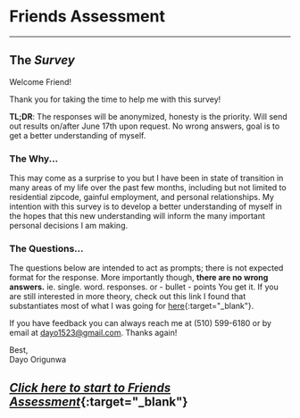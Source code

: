# Friends Assessment
---

## The *Survey*
Welcome Friend! 

Thank you for taking the time to help me with this survey!

**TL;DR**: The responses will be anonymized, honesty is the priority. Will send out results on/after June 17th upon request. No wrong answers, goal is to get a better understanding of myself. 
 
### The Why...
This may come as a surprise to you but I have been in state of transition in many areas of my life over the past few months, including but not limited to residential zipcode, gainful employment, and personal relationships. 
My intention with this survey is to develop a better understanding of myself in the hopes that this new understanding will inform the many important personal decisions I am making. 

### The Questions...
The questions below are intended to act as prompts; there is not expected format for the response. More importantly though, **there are no wrong answers.**
ie. single. word. responses. or 
     - bullet
     - points 
You get it. 
If you are still interested in more theory, check out this link I found that substantiates most of what I was going for [here](https://career.fsu.edu/students/plan-your-career/career-decision-making){:target="\_blank"}. 

If you have feedback you can always reach me at (510) 599-6180 or by email at dayo1523@gmail.com. 
Thanks again!

Best,    
Dayo Origunwa 

## [*Click here to start to Friends Assessment*](https://forms.gle/QupHXB78pfBJ9unk8){:target="\_blank"}

